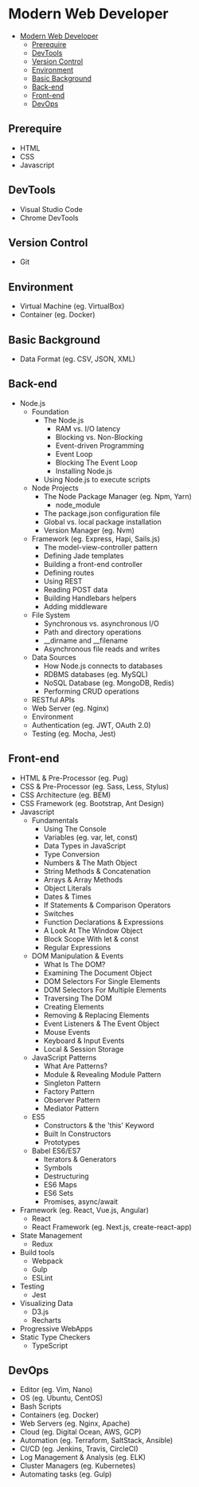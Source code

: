 # Modern Web Developer

<!-- TOC -->

- [Modern Web Developer](#modern-web-developer)
  - [Prerequire](#prerequire)
  - [DevTools](#devtools)
  - [Version Control](#version-control)
  - [Environment](#environment)
  - [Basic Background](#basic-background)
  - [Back-end](#back-end)
  - [Front-end](#front-end)
  - [DevOps](#devops)

<!-- /TOC -->

## Prerequire
- HTML
- CSS
- Javascript

## DevTools
- Visual Studio Code
- Chrome DevTools

## Version Control
- Git

## Environment
- Virtual Machine (eg. VirtualBox)
- Container (eg. Docker)

## Basic Background
- Data Format (eg. CSV, JSON, XML)

## Back-end
- Node.js
  - Foundation
    - The Node.js
      - RAM vs. I/O latency
      - Blocking vs. Non-Blocking
      - Event-driven Programming
      - Event Loop
      - Blocking The Event Loop
      - Installing Node.js
    - Using Node.js to execute scripts
  - Node Projects
    - The Node Package Manager (eg. Npm, Yarn)
      - node_module
    - The package.json configuration file
    - Global vs. local package installation
    - Version Manager (eg. Nvm)
  - Framework (eg. Express, Hapi, Sails.js)
    - The model-view-controller pattern
    - Defining Jade templates
    - Building a front-end controller
    - Defining routes
    - Using REST
    - Reading POST data
    - Building Handlebars helpers
    - Adding middleware
  - File System
    - Synchronous vs. asynchronous I/O
    - Path and directory operations
    - __dirname and __filename
    - Asynchronous file reads and writes
  - Data Sources
    - How Node.js connects to databases
    - RDBMS databases (eg. MySQL)
    - NoSQL Database (eg. MongoDB, Redis)
    - Performing CRUD operations
  - RESTful APIs
  - Web Server (eg. Nginx)
  - Environment
  - Authentication (eg. JWT, OAuth 2.0)
  - Testing (eg. Mocha, Jest)

## Front-end
- HTML & Pre-Processor (eg. Pug)
- CSS & Pre-Processor (eg. Sass, Less, Stylus)
- CSS Architecture (eg. BEM)
- CSS Framework (eg. Bootstrap, Ant Design)
- Javascript
  - Fundamentals
    - Using The Console
    - Variables (eg. var, let, const)
    - Data Types in JavaScript
    - Type Conversion
    - Numbers & The Math Object
    - String Methods & Concatenation
    - Arrays & Array Methods
    - Object Literals
    - Dates & Times
    - If Statements & Comparison Operators
    - Switches
    - Function Declarations & Expressions
    - A Look At The Window Object
    - Block Scope With let & const
    - Regular Expressions
  - DOM Manipulation & Events
    - What Is The DOM?
    - Examining The Document Object
    - DOM Selectors For Single Elements
    - DOM Selectors For Multiple Elements
    - Traversing The DOM
    - Creating Elements
    - Removing & Replacing Elements
    - Event Listeners & The Event Object
    - Mouse Events
    - Keyboard & Input Events
    - Local & Session Storage
  - JavaScript Patterns
    - What Are Patterns?
    - Module & Revealing Module Pattern
    - Singleton Pattern
    - Factory Pattern
    - Observer Pattern
    - Mediator Pattern
  - ES5
    - Constructors & the 'this' Keyword
    - Built In Constructors
    - Prototypes
  - Babel ES6/ES7
    - Iterators & Generators
    - Symbols
    - Destructuring
    - ES6 Maps
    - ES6 Sets
    - Promises, async/await
- Framework (eg. React, Vue.js, Angular)
  - React
  - React Framework (eg. Next.js, create-react-app)
- State Management
  - Redux
- Build tools
  - Webpack
  - Gulp
  - ESLint
- Testing
  - Jest
- Visualizing Data
  - D3.js
  - Recharts
- Progressive WebApps
- Static Type Checkers
  - TypeScript

## DevOps
- Editor (eg. Vim, Nano)
- OS (eg. Ubuntu, CentOS)
- Bash Scripts
- Containers (eg. Docker)
- Web Servers (eg. Nginx, Apache)
- Cloud (eg. Digital Ocean, AWS, GCP)
- Automation (eg. Terraform, SaltStack, Ansible)
- CI/CD (eg. Jenkins, Travis, CircleCI)
- Log Management & Analysis (eg. ELK)
- Cluster Managers (eg. Kubernetes)
- Automating tasks (eg. Gulp)
